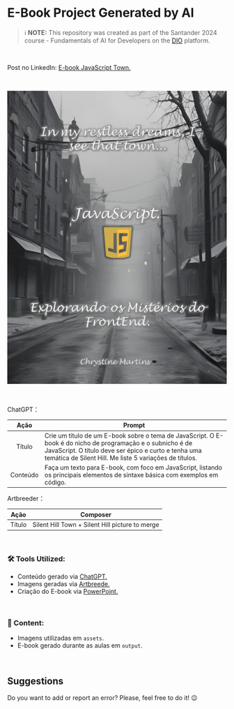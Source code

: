# E-Book Project Generated by AI

> ℹ️ **NOTE:** This repository was created as part of the Santander 2024 course - Fundamentals of AI for Developers on the [DIO](https://dio.me) platform.

<br>

Post no LinkedIn: [E-book JavaScript Town.](https://www.linkedin.com/feed/update/urn:li:activity:7200501308032716800/) 

<br>


<p align="center"> <img src="assets/Capa Ebook.png" alt="Capa do E-Book"> </p>

<br>

ChatGPT：

|   Ação   | Prompt |
| :------: | ----------------------------------------------------------------------------------------------------------------------------------------------------------------------------------------------------------------------------- |
|  Título  | Crie um título de um E-book sobre o tema de JavaScript. O E-book é do nicho de programação e o subnicho é de JavaScript. O título deve ser épico e curto e tenha uma temática de Silent Hill. Me liste 5 variações de títulos.|
| Conteúdo | Faça um texto para E-book, com foco em JavaScript, listando os principais elementos de sintaxe básica com exemplos em código. |


Artbreeder：

|  Ação  | Composer |
| :----: | -------------------------------------------------------------------------------------- |
| Título | Silent Hill Town + Silent Hill picture to merge |

<br>

### 🛠️ Tools Utilized:

* Conteúdo gerado via [ChatGPT.](https://chat.openai.com/) 
* Imagens geradas via [Artbreede.](https://www.artbreeder.com/create)
* Criação do E-book via [PowerPoint.](https://www.microsoft.com/en/microsoft-365/powerpoint)

<br>

### 📖 Content:

* Imagens utilizadas em `assets`.
* E-book gerado durante as aulas em `output`.

<br>
<h2> Suggestions </h2>
<p> Do you want to add or report an error? Please, feel free to do it! 😉 </p>

<br>

